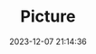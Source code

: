 ---
weight: 1
images:
- /images/edited/90.jpeg
title: Picture
date: 2023-12-07 21:14:36
tags: [luminar neo,work,24-70mm F2.8 DG DN | Art 019,ILCE-7M3,24.0]
---